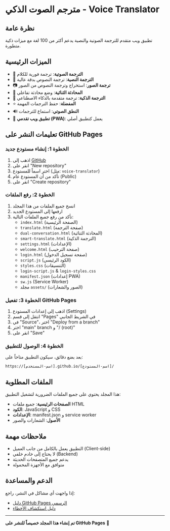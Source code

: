 # مترجم الصوت الذكي - Voice Translator

## نظرة عامة
تطبيق ويب متقدم للترجمة الصوتية والنصية يدعم أكثر من 100 لغة مع ميزات ذكية متطورة.

## الميزات الرئيسية
- 🎤 **الترجمة الصوتية**: ترجمة فورية للكلام
- 📝 **الترجمة النصية**: ترجمة النصوص بدقة عالية
- 📷 **ترجمة الصور**: استخراج وترجمة النصوص من الصور
- 💬 **المحادثة الثنائية**: وضع محادثة تفاعلي
- 🧠 **الترجمة الذكية**: ترجمة متقدمة بالذكاء الاصطناعي
- ⭐ **المفضلة**: حفظ الترجمات المهمة
- 🔊 **النطق الصوتي**: استماع للترجمات
- 📱 **تطبيق ويب تقدمي (PWA)**: يعمل كتطبيق أصلي

## تعليمات النشر على GitHub Pages

### الخطوة 1: إنشاء مستودع جديد
1. اذهب إلى [GitHub](https://github.com)
2. انقر على "New repository"
3. اختر اسماً للمستودع (مثل: `voice-translator`)
4. تأكد من أن المستودع عام (Public)
5. انقر على "Create repository"

### الخطوة 2: رفع الملفات
1. انسخ جميع الملفات من هذا المجلد
2. ارفعها إلى المستودع الجديد
3. تأكد من رفع جميع الملفات التالية:
   - `index.html` (الصفحة الرئيسية)
   - `translate.html` (صفحة الترجمة)
   - `dual-conversation.html` (المحادثة الثنائية)
   - `smart-translate.html` (الترجمة الذكية)
   - `settings.html` (الإعدادات)
   - `welcome.html` (صفحة الترحيب)
   - `login.html` (صفحة تسجيل الدخول)
   - `script.js` (الكود الرئيسي)
   - `styles.css` (التنسيقات)
   - `login-script.js` & `login-styles.css`
   - `manifest.json` (إعدادات PWA)
   - `sw.js` (Service Worker)
   - مجلد `assets/` (الصور والشعارات)

### الخطوة 3: تفعيل GitHub Pages
1. اذهب إلى إعدادات المستودع (Settings)
2. انتقل إلى قسم "Pages" في الشريط الجانبي
3. في "Source"، اختر "Deploy from a branch"
4. اختر "main" branch و "/ (root)"
5. انقر على "Save"

### الخطوة 4: الوصول للتطبيق
بعد بضع دقائق، سيكون التطبيق متاحاً على:
```
https://[اسم-المستخدم].github.io/[اسم-المستودع]/
```

## الملفات المطلوبة
هذا المجلد يحتوي على جميع الملفات الضرورية لتشغيل التطبيق:

- **الصفحات الرئيسية**: جميع ملفات HTML
- **الكود**: JavaScript و CSS
- **الإعدادات**: manifest.json و service worker
- **الأصول**: الشعارات والصور

## ملاحظات مهمة
- التطبيق يعمل بالكامل من جانب العميل (Client-side)
- لا يحتاج إلى خادم خلفي (Backend)
- يدعم جميع المتصفحات الحديثة
- متوافق مع الأجهزة المحمولة

## الدعم والمساعدة
إذا واجهت أي مشاكل في النشر، راجع:
- [دليل GitHub Pages الرسمي](https://docs.github.com/en/pages)
- [دليل استكشاف الأخطاء](../docs/github-pages-troubleshooting.md)

---

**تم إنشاء هذا المجلد خصيصاً للنشر على GitHub Pages** 🚀